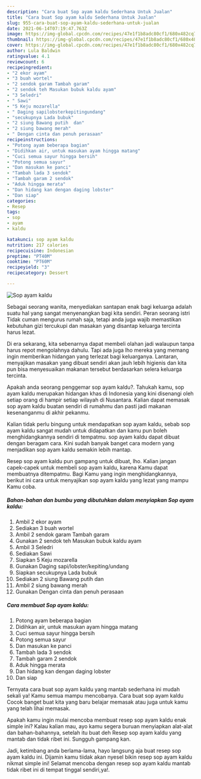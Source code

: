 ```yaml
---
description: "Cara buat Sop ayam kaldu Sederhana Untuk Jualan"
title: "Cara buat Sop ayam kaldu Sederhana Untuk Jualan"
slug: 955-cara-buat-sop-ayam-kaldu-sederhana-untuk-jualan
date: 2021-06-14T07:19:47.763Z
image: https://img-global.cpcdn.com/recipes/47e1f1b8adc80cf1/680x482cq70/sop-ayam-kaldu-foto-resep-utama.jpg
thumbnail: https://img-global.cpcdn.com/recipes/47e1f1b8adc80cf1/680x482cq70/sop-ayam-kaldu-foto-resep-utama.jpg
cover: https://img-global.cpcdn.com/recipes/47e1f1b8adc80cf1/680x482cq70/sop-ayam-kaldu-foto-resep-utama.jpg
author: Lula Baldwin
ratingvalue: 4.1
reviewcount: 6
recipeingredient:
- "2 ekor ayam"
- "3 buah wortel"
- "2 sendok garam Tambah garam"
- "2 sendok teh Masukan bubuk kaldu ayam"
- "3 Seledri"
- " Sawi"
- "5 Keju mozarella"
- " Daging sapilobsterkepitingundang"
- "secukupnya Lada bubuk"
- "2 siung Bawang putih  dan"
- "2 siung bawang merah"
- " Dengan cinta dan penuh perasaan"
recipeinstructions:
- "Potong ayam beberapa bagian"
- "Didihkan air, untuk masukan ayam hingga matang"
- "Cuci semua sayur hingga bersih"
- "Potong semua sayur"
- "Dan masukan ke panci"
- "Tambah lada 3 sendok"
- "Tambah garam 2 sendok"
- "Aduk hingga merata"
- "Dan hidang kan dengan daging lobster"
- "Dan siap"
categories:
- Resep
tags:
- sop
- ayam
- kaldu

katakunci: sop ayam kaldu 
nutrition: 217 calories
recipecuisine: Indonesian
preptime: "PT40M"
cooktime: "PT60M"
recipeyield: "3"
recipecategory: Dessert

---
```



![Sop ayam kaldu](https://img-global.cpcdn.com/recipes/47e1f1b8adc80cf1/680x482cq70/sop-ayam-kaldu-foto-resep-utama.jpg)

Sebagai seorang wanita, menyediakan santapan enak bagi keluarga adalah suatu hal yang sangat menyenangkan bagi kita sendiri. Peran seorang istri Tidak cuman mengurus rumah saja, tetapi anda juga wajib memastikan kebutuhan gizi tercukupi dan masakan yang disantap keluarga tercinta harus lezat.

Di era  sekarang, kita sebenarnya dapat membeli olahan jadi walaupun tanpa harus repot mengolahnya dahulu. Tapi ada juga lho mereka yang memang ingin memberikan hidangan yang terlezat bagi keluarganya. Lantaran, menyajikan masakan yang dibuat sendiri akan jauh lebih higienis dan kita pun bisa menyesuaikan makanan tersebut berdasarkan selera keluarga tercinta. 



Apakah anda seorang penggemar sop ayam kaldu?. Tahukah kamu, sop ayam kaldu merupakan hidangan khas di Indonesia yang kini disenangi oleh setiap orang di hampir setiap wilayah di Nusantara. Kalian dapat memasak sop ayam kaldu buatan sendiri di rumahmu dan pasti jadi makanan kesenanganmu di akhir pekanmu.

Kalian tidak perlu bingung untuk mendapatkan sop ayam kaldu, sebab sop ayam kaldu sangat mudah untuk didapatkan dan kamu pun boleh menghidangkannya sendiri di tempatmu. sop ayam kaldu dapat dibuat dengan beragam cara. Kini sudah banyak banget cara modern yang menjadikan sop ayam kaldu semakin lebih mantap.

Resep sop ayam kaldu pun gampang untuk dibuat, lho. Kalian jangan capek-capek untuk membeli sop ayam kaldu, karena Kamu dapat membuatnya ditempatmu. Bagi Kamu yang ingin menghidangkannya, berikut ini cara untuk menyajikan sop ayam kaldu yang lezat yang mampu Kamu coba.

<!--inarticleads1-->

##### Bahan-bahan dan bumbu yang dibutuhkan dalam menyiapkan Sop ayam kaldu:

1. Ambil 2 ekor ayam
1. Sediakan 3 buah wortel
1. Ambil 2 sendok garam Tambah garam
1. Gunakan 2 sendok teh Masukan bubuk kaldu ayam
1. Ambil 3 Seledri
1. Sediakan  Sawi
1. Siapkan 5 Keju mozarella
1. Gunakan  Daging sapi/lobster/kepiting/undang
1. Siapkan secukupnya Lada bubuk
1. Sediakan 2 siung Bawang putih  dan
1. Ambil 2 siung bawang merah
1. Gunakan  Dengan cinta dan penuh perasaan




<!--inarticleads2-->

##### Cara membuat Sop ayam kaldu:

1. Potong ayam beberapa bagian
1. Didihkan air, untuk masukan ayam hingga matang
1. Cuci semua sayur hingga bersih
1. Potong semua sayur
1. Dan masukan ke panci
1. Tambah lada 3 sendok
1. Tambah garam 2 sendok
1. Aduk hingga merata
1. Dan hidang kan dengan daging lobster
1. Dan siap




Ternyata cara buat sop ayam kaldu yang mantab sederhana ini mudah sekali ya! Kamu semua mampu mencobanya. Cara buat sop ayam kaldu Cocok banget buat kita yang baru belajar memasak atau juga untuk kamu yang telah lihai memasak.

Apakah kamu ingin mulai mencoba membuat resep sop ayam kaldu enak simple ini? Kalau kalian mau, ayo kamu segera buruan menyiapkan alat-alat dan bahan-bahannya, setelah itu buat deh Resep sop ayam kaldu yang mantab dan tidak ribet ini. Sungguh gampang kan. 

Jadi, ketimbang anda berlama-lama, hayo langsung aja buat resep sop ayam kaldu ini. Dijamin kamu tiidak akan nyesel bikin resep sop ayam kaldu nikmat simple ini! Selamat mencoba dengan resep sop ayam kaldu mantab tidak ribet ini di tempat tinggal sendiri,ya!.


